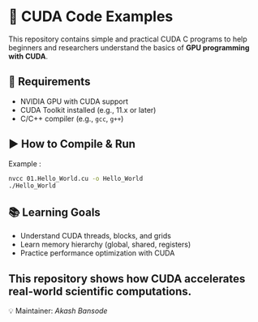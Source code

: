 # 🚀 CUDA Code Examples

This repository contains simple and practical CUDA C programs to help beginners and researchers understand the basics of **GPU programming with CUDA**.

## 📌 Requirements

* NVIDIA GPU with CUDA support
* CUDA Toolkit installed (e.g., 11.x or later)
* C/C++ compiler (e.g., `gcc`, `g++`)

## ▶️ How to Compile & Run

Example :

```bash
nvcc 01.Hello_World.cu -o Hello_World
./Hello_World
```

## 📚 Learning Goals

* Understand CUDA threads, blocks, and grids
* Learn memory hierarchy (global, shared, registers)
* Practice performance optimization with CUDA


This repository shows how CUDA accelerates real-world scientific computations.
---

💡 Maintainer: *Akash Bansode*
